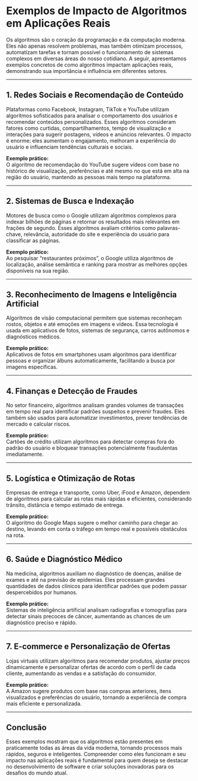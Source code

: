 
# Exemplos de Impacto de Algoritmos em Aplicações Reais

Os algoritmos são o coração da programação e da computação moderna. Eles não apenas resolvem problemas, mas também otimizam processos, automatizam tarefas e tornam possível o funcionamento de sistemas complexos em diversas áreas do nosso cotidiano. A seguir, apresentamos exemplos concretos de como algoritmos impactam aplicações reais, demonstrando sua importância e influência em diferentes setores.

---

## 1. **Redes Sociais e Recomendação de Conteúdo**

Plataformas como Facebook, Instagram, TikTok e YouTube utilizam algoritmos sofisticados para analisar o comportamento dos usuários e recomendar conteúdos personalizados. Esses algoritmos consideram fatores como curtidas, compartilhamentos, tempo de visualização e interações para sugerir postagens, vídeos e anúncios relevantes. O impacto é enorme: eles aumentam o engajamento, melhoram a experiência do usuário e influenciam tendências culturais e sociais.

**Exemplo prático:**  
O algoritmo de recomendação do YouTube sugere vídeos com base no histórico de visualização, preferências e até mesmo no que está em alta na região do usuário, mantendo as pessoas mais tempo na plataforma.

---

## 2. **Sistemas de Busca e Indexação**

Motores de busca como o Google utilizam algoritmos complexos para indexar bilhões de páginas e retornar os resultados mais relevantes em frações de segundo. Esses algoritmos avaliam critérios como palavras-chave, relevância, autoridade do site e experiência do usuário para classificar as páginas.

**Exemplo prático:**  
Ao pesquisar “restaurantes próximos”, o Google utiliza algoritmos de localização, análise semântica e ranking para mostrar as melhores opções disponíveis na sua região.

---

## 3. **Reconhecimento de Imagens e Inteligência Artificial**

Algoritmos de visão computacional permitem que sistemas reconheçam rostos, objetos e até emoções em imagens e vídeos. Essa tecnologia é usada em aplicativos de fotos, sistemas de segurança, carros autônomos e diagnósticos médicos.

**Exemplo prático:**  
Aplicativos de fotos em smartphones usam algoritmos para identificar pessoas e organizar álbuns automaticamente, facilitando a busca por imagens específicas.

---

## 4. **Finanças e Detecção de Fraudes**

No setor financeiro, algoritmos analisam grandes volumes de transações em tempo real para identificar padrões suspeitos e prevenir fraudes. Eles também são usados para automatizar investimentos, prever tendências de mercado e calcular riscos.

**Exemplo prático:**  
Cartões de crédito utilizam algoritmos para detectar compras fora do padrão do usuário e bloquear transações potencialmente fraudulentas imediatamente.

---

## 5. **Logística e Otimização de Rotas**

Empresas de entrega e transporte, como Uber, iFood e Amazon, dependem de algoritmos para calcular as rotas mais rápidas e eficientes, considerando trânsito, distância e tempo estimado de entrega.

**Exemplo prático:**  
O algoritmo do Google Maps sugere o melhor caminho para chegar ao destino, levando em conta o tráfego em tempo real e possíveis obstáculos na rota.

---

## 6. **Saúde e Diagnóstico Médico**

Na medicina, algoritmos auxiliam no diagnóstico de doenças, análise de exames e até na previsão de epidemias. Eles processam grandes quantidades de dados clínicos para identificar padrões que podem passar despercebidos por humanos.

**Exemplo prático:**  
Sistemas de inteligência artificial analisam radiografias e tomografias para detectar sinais precoces de câncer, aumentando as chances de um diagnóstico preciso e rápido.

---

## 7. **E-commerce e Personalização de Ofertas**

Lojas virtuais utilizam algoritmos para recomendar produtos, ajustar preços dinamicamente e personalizar ofertas de acordo com o perfil de cada cliente, aumentando as vendas e a satisfação do consumidor.

**Exemplo prático:**  
A Amazon sugere produtos com base nas compras anteriores, itens visualizados e preferências do usuário, tornando a experiência de compra mais eficiente e personalizada.

---

## **Conclusão**

Esses exemplos mostram que os algoritmos estão presentes em praticamente todas as áreas da vida moderna, tornando processos mais rápidos, seguros e inteligentes. Compreender como eles funcionam e seu impacto nas aplicações reais é fundamental para quem deseja se destacar no desenvolvimento de software e criar soluções inovadoras para os desafios do mundo atual.
```
